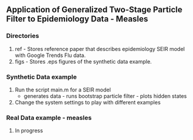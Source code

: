 ## Application of Generalized Two-Stage Particle Filter to Epidemiology Data - Measles


### Directories
1. ref - Stores reference paper that describes epidemiology SEIR model with Google Trends Flu data.
2. figs - Stores .eps figures of the synthetic data example.


### Synthetic Data example
1. Run the script main.m for a SEIR model
    - generates data - runs bootstrap particle filter - plots hidden states
3. Change the system settings to play with different examples

### Real Data example - measles
1. In progress
   
 
